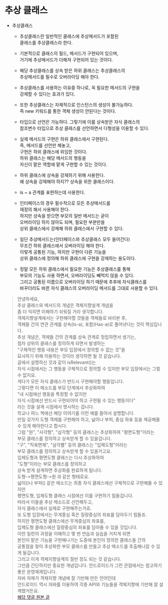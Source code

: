 # 추상 클래스 
* 추상클래스     
  * 추상클래스란 일반적인 클래스에 추상메서드가 포함된    
    클래스를 추상클래스라 한다.     
    
  * 기본적으로 클래스의 필드, 메서드가 구현되어 있으며,     
    거기에 추상메서드가 더해져 구현되어 있는 것이다.    
    
  * 해당 추상클래스를 상속 받은 하위 클래스는 추상클래스의    
    추상메서드를 필수로 오버라이딩 해야 한다.    
    
  * 추상클래스를 사용하는 이유중 하나로, 꼭 필요한 메서드의 구현을    
    강제할 수 있다는 효과가 있다.    
    
  * 또한 추상클래스는 자체적으로 인스턴스의 생성이 불가능하다.    
    즉 new 키워드를 통한 객체 생성이 안된다는 것이다.    
    
  * 타입으로 선언은 가능하다. 그렇기에 이를 상속받은 자식 클래스의     
    참조변수 타입으로 추상 클래스를 선언하면서 다형성을 이용할 수 있다.     
    
  * 실제 메서드의 구현은 하위 클래스에서 구현된다.     
    즉, 메서드를 선언만 해놓고,    
    구현은 하위 클래스에 위임한 것이다.    
    하위 클래스는 해당 메서드의 행동을    
    자신이 맡은 역할에 맡게 구현할 수 있는 것이다.     
    
  * 하위 클래스에 상속을 강제하기 위해 사용한다.      
    왜 상속을 강제해야 하지?? 상속을 위한 클래스이다.      
    
  * is ~ a 관계를 표현하는데 사용한다.   
  
  * 인터페이스의 경우 필수적으로 모든 추상메서드를    
    재정의 해서 사용해야 한다.     
    하지만 상속을 받으면 부모의 일반 메서드는 굳이     
    오버라이딩 하지 않아도 되며, 필요한 부분만을    
    상위 클래스에서 강제해 하위 클래스에서 구현할 수 있다.     
    
  * 일단 추상메서드는(인터페이스와 추상클래스 모두 들어간다)     
    무조건 하위 클래스에서 오버라이딩 해야 한다.     
    이렇게 공통된 기능, 하지만 구현이 다른 기능을   
    상위 클래스에 정의해 하위 클래스에 구현을 강제하는 용도이다.     
    
  * 정말 모든 하위 클래스에서 필요한 기능은 추상클래스를 통해     
    부모의 기능도 사용 하면서, 오버라이딩도 빼먹지 않을 수 있다.     
    그리고 공통된 이름으로 오버라이딩 하기 때문에 추후에 자식클래스를    
    바꾸더라도 바뀐 자식 클래스의 오버라이딩 메서드를 그대로 사용할 수 있다.    
    
>안녕하세요,         
추상 클래스와 메서드의 개념은 객체지향설계 개념을       
좀 더 익히면 이해하기 쉬워질 거라 생각합니다.             
객체지향설계에서는 구현해야할 것들을 객체들로 바라본 후,               
객체들 간의 연관 관계를 상속(Is-a), 포함(Has-a)로 풀어낸다는 것이 핵심입니다.                
추상 개념은, 객체들 간의 관계를 상속 관계로 정립하면서 생기는,         
점차 상위의 클래스를 정의하게 되면서 발생하는                 
"구체적인 행동 내용은 부모 입장에서 정의할 수 없는 것"을          
묘사하기 위해 이용하는 것이라 생각하면 될 것 같습니다.          
글에서 설명하신 것과 같이 isRelevant()는                                             
자식 시점에서는 그 행동을 구체적으로 정의할 수 있지만 부모 입장에서는 그럴 수 없지요.                       
게다가 모든 자식 클래스가 반드시 구현해야할 행동입니다.            
그렇다면 이 메소드를 부모 단계에서 추상화하여                                                        
"내 시점에선 행동을 특정할 수 없지만      
자식 시점에선 반드시 구현되어야 하고 구현될 수 있는 행동이다"                                  
라는 것을 설계 시점에서 명시하는 겁니다.                            
학교나 여느 책에선 해당 이야기를 이런 예를 들어서 설명합니다.                                    
만일 갖가지 도형 객체를 구현해야 하고, 넓이나 부피, 중심 좌표 등을 제공해줄 수 있게 해야한다고 합시다.                            
그럼 "원", "사각형", "삼각형" 등의 클래스는 추상화하여 "평면도형"이라는                    
부모 클래스를 정의하고 상속받게 할 수 있을겁니다.                    
"구", "직육면체", "삼각뿔" 등의 클래스는 "입체도형"이라는                   
부모 클래스를 정의하고 상속받게 할 수 있을거고요.                                       
입체도형과 평면도형 클래스는 다시 추상화하여            
"도형"이라는 부모 클래스를 정의하고                            
상속 받게 설계하면 추상화를 완료하게 됩니다.                   
도형->평면도형->원 과 같은 형태로요.                                                  
넓이()나 부피() 같은 메소드는 최종 자식 클래스에선 구체적으로 구현해줄 수 있지만                        
평면도형, 입체도형 클래스 시점에선 이를 구현하기 힘들겁니다.               
따라서 이들을 추상 메소드로 선언해두고,                
자식 클래스에서 실제로 구현해주는거죠.                                
또 도형 입장에서는 무게중심 혹은 질량중심의 좌표를 담아두기 힘들죠.               
하지만 평면도형 클래스에선 무게중심의 좌표를,          
입체도형 클래스에선 질량중심의 좌표를 담아둘 수 있을 것입니다.                   
이런 일련의 과정을 이해하고 몇 번 연습과 실습을 거치게 되면            
본인이 맡은 기능을 구현해나가는 도중에 본인이 정의한 클래스들 간의                
공통점을 찾아 추상화한 부모 클래스를 만들고 추상 메소드를 추출해나갈 수 있게 될겁니다.               
그리고 이게 객체지향설계의 절반 정도 되는 것 같습니다.         
그만큼 간단하지만 중요한 개념입니다.
안드로이드가 그런 관점에서는 참고하기 좋은 운영체제입니다.             
자바 자체가 객체지향 개념에 잘 기반해 만든 언어인데           
안드로이드 역시 자바를 이용하여 각종 API와 기능들을 객체지향에 기반해 잘 설계했거든요.           
[해당 댓글 원본 글](https://ryan-han.com/post/java/abstract_class/)
